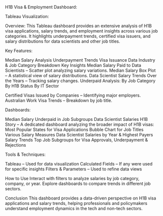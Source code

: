 H1B Visa & Employment Dashboard:

Tableau Visualization:

Overview:
This Tableau dashboard provides an extensive analysis of H1B visa applications, salary trends, and employment insights across various job categories. It highlights underpayment trends, certified visa issuers, and salary distributions for data scientists and other job titles.

Key Features:

Median Salary Analysis
Underpayment Trends
Visa Issuance Data
Industry & Job Category Breakdown
Key Insights
Median Salary Paid to Data Scientists – Scatter plot analyzing salary variations.
Median Salary Box Plot – A statistical view of salary distributions.
Data Scientist Salary Trends Over the Years – Tracking salary changes.
Underpaid Analysis:
  By Job Category
  By H1B Status
  By IT Sector
  
Certified Visas Issued by Companies – Identifying major employers.
Australian Work Visa Trends – Breakdown by job title.

Dashboards:

Median Salary
Underpaid in Job Subgroups
Data Scientist Salaries
H1B Story – A dedicated dashboard analyzing the broader impact of H1B visas:
Most Popular States for Visa Applications
Bubble Chart for Job Titles
Various Salary Measures
Data Scientist Salaries by Year & Highest Payers
Salary Trends
Top Job Subgroups for Visa Approvals, Underpayment & Rejections

Tools & Techniques:

Tableau – Used for data visualization
Calculated Fields – If any were used for specific insights
Filters & Parameters – Used to refine data views

How to Use
Interact with filters to analyze salaries by job category, company, or year.
Explore dashboards to compare trends in different job sectors.

Conclusion
This dashboard provides a data-driven perspective on H1B visa applications and salary trends, helping professionals and policymakers understand employment dynamics in the tech and non-tech sectors.


